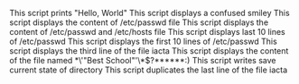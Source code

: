 This script prints "Hello, World" 
This script displays a confused smiley
This script displays the content of /etc/passwd file
This script displays the content of /etc/passwd and /etc/hosts file
This script displays last 10 lines of /etc/passwd
This script displays the first 10 lines of /etc/passwd
This script displays the third line of the file iacta
This script displays the content of the file named \*\\'"Best School"\'\\*$\?\*\*\*\*\*\*:)
This script writes save current state of directory
This script duplicates the last line of the file iacta

